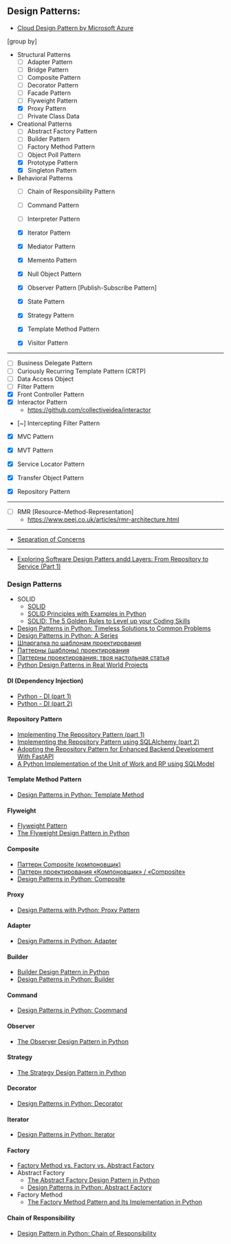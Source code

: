 ## Design Patterns:

- [Cloud Design Pattern by Microsoft Azure](https://learn.microsoft.com/en-us/azure/architecture/patterns/)


[group by]
- Structural Patterns
    - [ ] Adapter Pattern
    - [ ] Bridge Pattern
    - [ ] Composite Pattern
    - [ ] Decorator Pattern
    - [ ] Facade Pattern
    - [ ] Flyweight Pattern
    - [x] Proxy Pattern
    - [ ] Private Class Data
- Creational Patterns
    - [ ] Abstract Factory Pattern
    - [ ] Builder Pattern
    - [ ] Factory Method Pattern
    - [ ] Object Poll Pattern
    - [x] Prototype Pattern
    - [x] Singleton Pattern
- Behavioral Patterns
    - [ ] Chain of Responsibility Pattern
    - [ ] Command Pattern
    - [ ] Interpreter Pattern
    - [x] Iterator Pattern
    - [x] Mediator Pattern
    - [x] Memento Pattern
    - [x] Null Object Pattern
    - [x] Observer Pattern [Publish-Subscribe Pattern]
    - [x] State Pattern
    - [x] Strategy Pattern
    - [x] Template Method Pattern
    - [x] Visitor Pattern


-------------------------------------------------------------------------------
- [ ] Business Delegate Pattern
- [ ] Curiously Recurring Template Pattern (CRTP)
- [ ] Data Access Object
- [ ] Filter Pattern
- [x] Front Controller Pattern
- [x] Interactor Pattern
    - https://github.com/collectiveidea/interactor
- [~] Intercepting Filter Pattern
- [x] MVC Pattern
- [x] MVT Pattern
- [x] Service Locator Pattern
- [x] Transfer Object Pattern
- [x] Repository Pattern


-------------------------------------------------------------------------------

- [ ] RMR [Resource-Method-Representation]
    - https://www.peej.co.uk/articles/rmr-architecture.html

-------------------------------------------------------------------------------

- [Separation of Concerns](https://en.wikipedia.org/wiki/Separation_of_concerns)


-------------------------------------------------------------------------------



- [Exploring Software Design Patters andd Layers: From Repository to Service (Part 1)](https://medium.com/@saverio3107/exploring-software-design-patterns-and-layers-from-repository-to-service-part-1-57a7c4bdd6a)


### Design Patterns

- SOLID
    - [SOLID](https://en.wikipedia.org/wiki/SOLID)
    - [SOLID Principles with Examples in Python](https://medium.com/@pavel.loginov.dev/solid-principles-with-examples-in-python-e907c2291d8)
    - [SOLID: The 5 Golden Rules to Level up your Coding Skills](https://dev.to/idanref/solid-the-5-golden-rules-to-level-up-your-coding-skills-2p82)
- [Design Patterns in Python: Timeless Solutions to Common Problems](https://scriptserpent.carlosrojas.dev/design-patterns-in-python-timeless-solutions-to-common-problems-a22605c65bf8)
- [Design Patterns in Python: A Series](https://medium.com/@amirm.lavasani/design-patterns-in-python-a-series-f502b7804ae5)
- [Шпаргалка по шаблонам проектирования](https://habr.com/ru/articles/210288/)
- [Паттерны (шаблоны) проектирования](https://makedev.org/patterns/index.html)
- [Паттерны проектирования: твоя настольная статья](https://proglib.io/p/patterny-proektirovaniya-tvoya-nastolnaya-statya-2019-10-27)
- [Python Design Patterns in Real World Projects](https://python.plainenglish.io/python-design-patterns-in-real-world-projects-%EF%B8%8F-ffedfe30330b)


#### DI (Dependency Injection)
- [Python - DI (part 1)](https://snir-orlanczyk.medium.com/python-di-dependency-injection-710edc054e93)
- [Python - DI (part 2)](https://snir-orlanczyk.medium.com/python-di-dependency-injection-part-2-containers-c621f4311d55)

#### Repository Pattern
- [Implementing The Repository Pattern (part 1)](https://dddinpython.com/index.php/2022/09/23/implementing-the-repository-pattern/)
- [Implementing the Repository Pattern using SQLAlchemy (part 2)](https://dddinpython.com/index.php/2022/11/09/implementing-the-repository-pattern-using-sqlalchemy/)
- [Adopting the Repository Pattern for Enhanced Backend Development With FastAPI](https://hackernoon.com/adopting-the-repository-pattern-for-enhanced-backend-development-with-fastapi)
- [A Python Implementation of the Unit of Work and RP using SQLModel](https://dev.to/manukanne/a-python-implementation-of-the-unit-of-work-and-repository-design-pattern-using-sqlmodel-3mb5)



#### Template Method Pattern
- [Design Patterns in Python: Template Method](https://medium.com/@amirm.lavasani/design-patterns-in-python-template-method-1b76fb561c4a)


#### Flyweight
- [Flyweight Pattern](https://en.wikipedia.org/wiki/Flyweight_pattern)
- [The Flyweight Design Pattern in Python](https://medium.com/@fhuseynov803/the-flyweight-design-pattern-in-python-4c2b0c7fe298)


#### Composite
- [Паттерн Composite (компоновщик)](http://cpp-reference.ru/patterns/structural-patterns/composite/)
- [Паттерн проектирования «Компоновщик» / «Composite»](https://habr.com/ru/articles/85166/)
- [Design Patterns in Python: Composite](https://medium.com/@amirm.lavasani/design-patterns-in-python-composite-09eba144f65e)


#### Proxy
- [Design Patterns with Python: Proxy Pattern](https://levelup.gitconnected.com/design-patterns-with-python-proxy-pattern-870e5f090d1a)


#### Adapter
- [Design Patterns in Python: Adapter](https://medium.com/@amirm.lavasani/design-patterns-in-python-adapter-58eb7cc11474)


#### Builder
- [Builder Design Pattern in Python](https://medium.com/@dilip.voleti/builder-design-pattern-62b4e0729408)
- [Design Patterns in Python: Builder](https://medium.com/@amirm.lavasani/design-patterns-in-python-builder-0732552324b1)


#### Command
- [Design Patterns in Python: Coommand](https://medium.com/@amirm.lavasani/design-patterns-in-python-command-cc47fec57d54)


#### Observer
- [The Observer Design Pattern in Python](https://medium.com/@fhuseynov803/the-observer-design-pattern-in-python-ade5eddde787)


#### Strategy
- [The Strategy Design Pattern in Python](https://medium.com/@fhuseynov803/the-strategy-design-pattern-in-python-dc4dddc03026)


#### Decorator
- [Design Patterns in Python: Decorator](https://medium.com/@amirm.lavasani/design-patterns-in-python-decorator-c882c0db6501)


#### Iterator
- [Design Patterns in Python: Iterator](https://medium.com/@amirm.lavasani/design-patterns-in-python-iterator-2d3e9917f930)


#### Factory
- [Factory Method vs. Factory vs. Abstract Factory](https://www.baeldung.com/cs/factory-method-vs-factory-vs-abstract-factory)
- Abstract Factory
    - [The Abstract Factory Design Pattern in Python](https://medium.com/@fhuseynov803/the-abstract-factory-design-pattern-in-python-b32acdb70857)
    - [Design Patterns in Python: Abstract Factory](https://medium.com/@amirm.lavasani/design-patterns-in-python-abstract-factory-2dcae06e5d29)
- Factory Method
    - [The Factory Method Pattern and Its Implementation in Python](https://realpython.com/factory-method-python/)


#### Chain of Responsibility
- [Design Pattern in Python: Chain of Responsibility](https://medium.com/@amirm.lavasani/design-patterns-in-python-chain-of-responsibility-cc22bb241b41)




